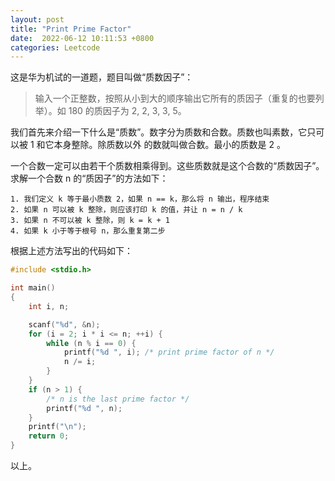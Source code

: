 ```yaml
---
layout: post
title: "Print Prime Factor"
date:  2022-06-12 10:11:53 +0800
categories: Leetcode
---
```


这是华为机试的一道题，题目叫做“质数因子”：
> 输入一个正整数，按照从小到大的顺序输出它所有的质因子（重复的也要列举）。如 180 的质因子为 2, 2, 3, 3, 5。

我们首先来介绍一下什么是“质数”。数字分为质数和合数。质数也叫素数，它只可以被 1 和它本身整除。除质数以外
的数就叫做合数。最小的质数是 2 。

一个合数一定可以由若干个质数相乘得到。这些质数就是这个合数的“质数因子”。求解一个合数 n 的“质因子”的方法如下：
```
1. 我们定义 k 等于最小质数 2，如果 n == k，那么将 n 输出，程序结束
2. 如果 n 可以被 k 整除，则应该打印 k 的值，并让 n = n / k
3. 如果 n 不可以被 k 整除，则 k = k + 1
4. 如果 k 小于等于根号 n，那么重复第二步
```

根据上述方法写出的代码如下：
```c
#include <stdio.h>

int main()
{
    int i, n;

    scanf("%d", &n);
    for (i = 2; i * i <= n; ++i) {
        while (n % i == 0) {
            printf("%d ", i); /* print prime factor of n */
            n /= i;
        }
    }
    if (n > 1) {
        /* n is the last prime factor */
        printf("%d ", n);
    }
    printf("\n");
    return 0;
}
```

以上。
